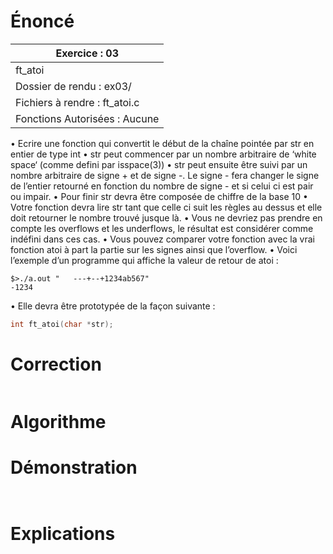 # Énoncé

| Exercice : 03                 |
| ----------------------------- |
| ft_atoi                       |
| Dossier de rendu : ex03/      |
| Fichiers à rendre : ft_atoi.c |
| Fonctions Autorisées : Aucune |
• Ecrire une fonction qui convertit le début de la chaîne pointée par str en entier de type
int
• str peut commencer par un nombre arbitraire de ‘white space‘ (comme defini par isspace(3))
• str peut ensuite être suivi par un nombre arbitraire de signe + et de signe -. Le signe -
fera changer le signe de l’entier retourné en fonction du nombre de signe - et si celui ci
est pair ou impair.
• Pour finir str devra être composée de chiffre de la base 10
• Votre fonction devra lire str tant que celle ci suit les règles au dessus et elle doit retourner
le nombre trouvé jusque là.
• Vous ne devriez pas prendre en compte les overflows et les underflows, le résultat est
considérer comme indéfini dans ces cas.
• Vous pouvez comparer votre fonction avec la vrai fonction atoi à part la partie sur les
signes ainsi que l’overflow.
• Voici l’exemple d’un programme qui affiche la valeur de retour de atoi :
```
$>./a.out "   ---+--+1234ab567"
-1234
```
• Elle devra être prototypée de la façon suivante :
```C
int ft_atoi(char *str);
```
# Correction

```C

```
# Algorithme

# Démonstration

```C

```

```

```
# Explications
